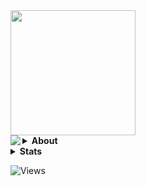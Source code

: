 



<img src="https://cdn.discordapp.com/attachments/1215523448428957717/1228107943719862332/SAINT_1.png?ex=662ad7a6&is=661862a6&hm=c4744e8d190f4d03c2768943853c03caeaa565956b5b31d8e624ee5c77e42edb&" height="200">
<br>
<a href="https://discord.com/users/1215522544564703323"><img align="left" src="https://lanyard-profile-readme.vercel.app/api/1215522544564703323?bg=00000000" /></a>
<details>
 <summary><b>About</b></summary>

  **I Just Smoke Weed & Code**<br>
  **If you wanna know anything else about me just contact me via discord**<br>

  [Website](https://www.sxintwtf.github.io/wtf 'Website')<br>
<br>
  [Discord](<https://discord.com/users/1215522544564703323> 'Discord')
</details>

<details>
<summary><b>Stats</b></summary>
  
![**My github stats!**](https://github-readme-stats.vercel.app/api?username=sxintwtf&show_icons=true&custom_title=My%20Github%20Stats:&line_height=33&include_all_commits=true&bg_color=00000000&title_color=00CCAA&text_color=dddddd&hide_border=true&hide_title=true#gh-dark-mode-only) \
![**My top langauges**](https://github-readme-stats.vercel.app/api/top-langs?username=sxintwtf&show_icons=true&layout=compact&card_width=645&bg_color=00000000&title_color=00CCAA&text_color=dddddd&hide_border=true&hide_title=true#gh-dark-mode-only)
</details>



![**Views**](https://hits-app.vercel.app/hits?url=https://github.com/sxintwtf&label=views&bgRight=ff69b4)
